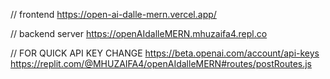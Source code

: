 // frontend
https://open-ai-dalle-mern.vercel.app/

// backend server
https://openAIdalleMERN.mhuzaifa4.repl.co

// FOR QUICK API KEY CHANGE 
https://beta.openai.com/account/api-keys
https://replit.com/@MHUZAIFA4/openAIdalleMERN#routes/postRoutes.js
